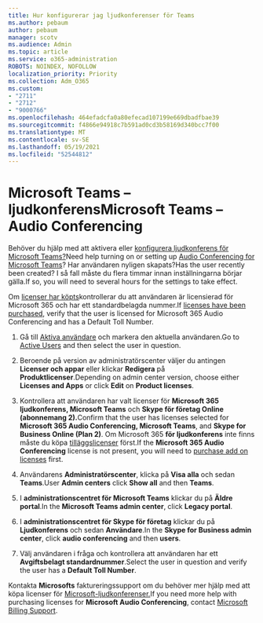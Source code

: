 ```yaml
---
title: Hur konfigurerar jag ljudkonferenser för Teams
ms.author: pebaum
author: pebaum
manager: scotv
ms.audience: Admin
ms.topic: article
ms.service: o365-administration
ROBOTS: NOINDEX, NOFOLLOW
localization_priority: Priority
ms.collection: Adm_O365
ms.custom:
- "2711"
- "2712"
- "9000766"
ms.openlocfilehash: 464efadcfa0a80efecad107199e669dbadfbae39
ms.sourcegitcommit: f4866e94918c7b591ad0cd3b58169d340bcc7f00
ms.translationtype: MT
ms.contentlocale: sv-SE
ms.lasthandoff: 05/19/2021
ms.locfileid: "52544812"
---
```

# <a name="microsoft-teams--audio-conferencing"></a><span data-ttu-id="5849f-102">Microsoft Teams – ljudkonferens</span><span class="sxs-lookup"><span data-stu-id="5849f-102">Microsoft Teams – Audio Conferencing</span></span>

<span data-ttu-id="5849f-103">Behöver du hjälp med att aktivera eller [konfigurera ljudkonferens för Microsoft Teams?](/microsoftteams/set-up-audio-conferencing-in-teams)</span><span class="sxs-lookup"><span data-stu-id="5849f-103">Need help turning on or setting up [Audio Conferencing for Microsoft Teams](/microsoftteams/set-up-audio-conferencing-in-teams)?</span></span>  <span data-ttu-id="5849f-104">Har användaren nyligen skapats?</span><span class="sxs-lookup"><span data-stu-id="5849f-104">Has the user recently been created?</span></span> <span data-ttu-id="5849f-105">I så fall måste du flera timmar innan inställningarna börjar gälla.</span><span class="sxs-lookup"><span data-stu-id="5849f-105">If so, you will need to several hours for the settings to take effect.</span></span>

<span data-ttu-id="5849f-106">Om [licenser har köpts](/microsoftteams/set-up-audio-conferencing-in-teams#step-2-get-and-assign-licenses)kontrollerar du att användaren är licensierad för Microsoft 365 och har ett standardbelagda nummer.</span><span class="sxs-lookup"><span data-stu-id="5849f-106">If [licenses have been purchased](/microsoftteams/set-up-audio-conferencing-in-teams#step-2-get-and-assign-licenses), verify that the user is licensed for Microsoft 365 Audio Conferencing and has a Default Toll Number.</span></span>

1. <span data-ttu-id="5849f-107">Gå till [Aktiva användare](https://admin.microsoft.com/Adminportal/Home?source=applauncher#/users) och markera den aktuella användaren.</span><span class="sxs-lookup"><span data-stu-id="5849f-107">Go to [Active Users](https://admin.microsoft.com/Adminportal/Home?source=applauncher#/users) and then select the user in question.</span></span>

2. <span data-ttu-id="5849f-108">Beroende på version av administratörscenter väljer du antingen **Licenser och appar** eller klickar **Redigera** på **Produktlicenser**.</span><span class="sxs-lookup"><span data-stu-id="5849f-108">Depending on admin center version, choose either **Licenses and Apps** or click **Edit** on **Product licenses**.</span></span>

3. <span data-ttu-id="5849f-109">Kontrollera att användaren har valt licenser för **Microsoft 365 ljudkonferens, Microsoft Teams** och **Skype för företag Online (abonnemang 2).**</span><span class="sxs-lookup"><span data-stu-id="5849f-109">Confirm that the user has licenses selected for **Microsoft 365 Audio Conferencing, Microsoft Teams**, and **Skype for Business Online (Plan 2)**.</span></span> <span data-ttu-id="5849f-110">Om Microsoft 365 **för ljudkonferens** inte finns måste du köpa [tilläggslicenser](/microsoftteams/teams-add-on-licensing/microsoft-teams-add-on-licensing?tabs=small-business) först.</span><span class="sxs-lookup"><span data-stu-id="5849f-110">If the **Microsoft 365 Audio Conferencing** license is not present, you will need to [purchase add on licenses](/microsoftteams/teams-add-on-licensing/microsoft-teams-add-on-licensing?tabs=small-business) first.</span></span>

4. <span data-ttu-id="5849f-111">Användarens **Administratörscenter**, klicka på **Visa alla** och sedan **Teams**.</span><span class="sxs-lookup"><span data-stu-id="5849f-111">User **Admin centers** click **Show all** and then **Teams**.</span></span>

5. <span data-ttu-id="5849f-112">I **administrationscentret för Microsoft Teams** klickar du på **Äldre portal**.</span><span class="sxs-lookup"><span data-stu-id="5849f-112">In the **Microsoft Teams admin center**, click **Legacy portal**.</span></span>

6. <span data-ttu-id="5849f-113">I **administrationscentret för Skype för företag** klickar du på **Ljudkonferens** och sedan **Användare**.</span><span class="sxs-lookup"><span data-stu-id="5849f-113">In the **Skype for Business admin center**, click **audio conferencing** and then **users**.</span></span>

7. <span data-ttu-id="5849f-114">Välj användaren i fråga och kontrollera att användaren har ett **Avgiftsbelagt standardnummer**.</span><span class="sxs-lookup"><span data-stu-id="5849f-114">Select the user in question and verify the user has a **Default Toll Number**.</span></span>

<span data-ttu-id="5849f-115">Kontakta **Microsofts** faktureringssupport om du behöver mer hjälp med att köpa licenser för [Microsoft-ljudkonferenser.](https://go.microsoft.com/fwlink/p/?linkid=518322)</span><span class="sxs-lookup"><span data-stu-id="5849f-115">If you need more help with purchasing licenses for **Microsoft Audio Conferencing**, contact [Microsoft Billing Support](https://go.microsoft.com/fwlink/p/?linkid=518322).</span></span>
